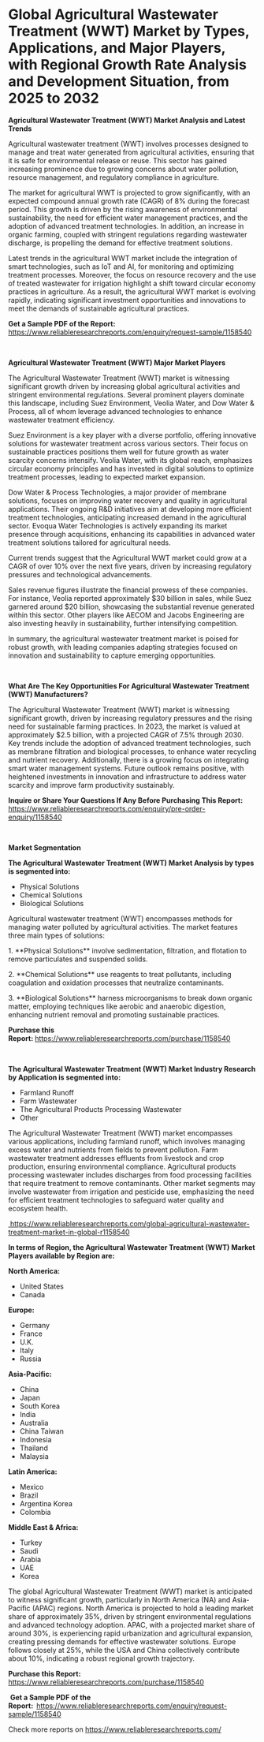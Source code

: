 <p><h1>Global Agricultural Wastewater Treatment (WWT) Market by Types, Applications, and Major Players, with Regional Growth Rate Analysis and Development Situation, from 2025 to 2032</h1></p><p><strong>Agricultural Wastewater Treatment (WWT) Market Analysis and Latest Trends</strong></p>
<p><p>Agricultural wastewater treatment (WWT) involves processes designed to manage and treat water generated from agricultural activities, ensuring that it is safe for environmental release or reuse. This sector has gained increasing prominence due to growing concerns about water pollution, resource management, and regulatory compliance in agriculture. </p><p>The market for agricultural WWT is projected to grow significantly, with an expected compound annual growth rate (CAGR) of 8% during the forecast period. This growth is driven by the rising awareness of environmental sustainability, the need for efficient water management practices, and the adoption of advanced treatment technologies. In addition, an increase in organic farming, coupled with stringent regulations regarding wastewater discharge, is propelling the demand for effective treatment solutions.</p><p>Latest trends in the agricultural WWT market include the integration of smart technologies, such as IoT and AI, for monitoring and optimizing treatment processes. Moreover, the focus on resource recovery and the use of treated wastewater for irrigation highlight a shift toward circular economy practices in agriculture. As a result, the agricultural WWT market is evolving rapidly, indicating significant investment opportunities and innovations to meet the demands of sustainable agricultural practices.</p></p>
<p><strong>Get a Sample PDF of the Report:&nbsp;</strong> <a href="https://www.reliableresearchreports.com/enquiry/request-sample/1158540?utm_campaign=3316&utm_medium=2&utm_source=Github&utm_content=ia&utm_term=11032025&utm_id=agricultural-wastewater-treatment-wwt">https://www.reliableresearchreports.com/enquiry/request-sample/1158540</a></p>
<p>&nbsp;</p>
<p><strong>Agricultural Wastewater Treatment (WWT) Major Market Players</strong></p>
<p><p>The Agricultural Wastewater Treatment (WWT) market is witnessing significant growth driven by increasing global agricultural activities and stringent environmental regulations. Several prominent players dominate this landscape, including Suez Environment, Veolia Water, and Dow Water & Process, all of whom leverage advanced technologies to enhance wastewater treatment efficiency.</p><p>Suez Environment is a key player with a diverse portfolio, offering innovative solutions for wastewater treatment across various sectors. Their focus on sustainable practices positions them well for future growth as water scarcity concerns intensify. Veolia Water, with its global reach, emphasizes circular economy principles and has invested in digital solutions to optimize treatment processes, leading to expected market expansion.</p><p>Dow Water & Process Technologies, a major provider of membrane solutions, focuses on improving water recovery and quality in agricultural applications. Their ongoing R&D initiatives aim at developing more efficient treatment technologies, anticipating increased demand in the agricultural sector. Evoqua Water Technologies is actively expanding its market presence through acquisitions, enhancing its capabilities in advanced water treatment solutions tailored for agricultural needs.</p><p>Current trends suggest that the Agricultural WWT market could grow at a CAGR of over 10% over the next five years, driven by increasing regulatory pressures and technological advancements. </p><p>Sales revenue figures illustrate the financial prowess of these companies. For instance, Veolia reported approximately $30 billion in sales, while Suez garnered around $20 billion, showcasing the substantial revenue generated within this sector. Other players like AECOM and Jacobs Engineering are also investing heavily in sustainability, further intensifying competition. </p><p>In summary, the agricultural wastewater treatment market is poised for robust growth, with leading companies adapting strategies focused on innovation and sustainability to capture emerging opportunities.</p></p>
<p>&nbsp;</p>
<p><strong>What Are The Key Opportunities For Agricultural Wastewater Treatment (WWT) Manufacturers?</strong></p>
<p><p>The Agricultural Wastewater Treatment (WWT) market is witnessing significant growth, driven by increasing regulatory pressures and the rising need for sustainable farming practices. In 2023, the market is valued at approximately $2.5 billion, with a projected CAGR of 7.5% through 2030. Key trends include the adoption of advanced treatment technologies, such as membrane filtration and biological processes, to enhance water recycling and nutrient recovery. Additionally, there is a growing focus on integrating smart water management systems. Future outlook remains positive, with heightened investments in innovation and infrastructure to address water scarcity and improve farm productivity sustainably.</p></p>
<p><strong>Inquire or Share Your Questions If Any Before Purchasing This Report:</strong> <a href="https://www.reliableresearchreports.com/enquiry/pre-order-enquiry/1158540?utm_campaign=3316&utm_medium=2&utm_source=Github&utm_content=ia&utm_term=11032025&utm_id=agricultural-wastewater-treatment-wwt">https://www.reliableresearchreports.com/enquiry/pre-order-enquiry/1158540</a></p>
<p>&nbsp;</p>
<p><strong>Market Segmentation</strong></p>
<p><strong>The Agricultural Wastewater Treatment (WWT) Market Analysis by types is segmented into:</strong></p>
<p><ul><li>Physical Solutions</li><li>Chemical Solutions</li><li>Biological Solutions</li></ul></p>
<p><p>Agricultural wastewater treatment (WWT) encompasses methods for managing water polluted by agricultural activities. The market features three main types of solutions: </p><p>1. **Physical Solutions** involve sedimentation, filtration, and flotation to remove particulates and suspended solids.</p><p>  </p><p>2. **Chemical Solutions** use reagents to treat pollutants, including coagulation and oxidation processes that neutralize contaminants.</p><p>3. **Biological Solutions** harness microorganisms to break down organic matter, employing techniques like aerobic and anaerobic digestion, enhancing nutrient removal and promoting sustainable practices.</p></p>
<p><strong>Purchase this Report:&nbsp;</strong><a href="https://www.reliableresearchreports.com/purchase/1158540?utm_campaign=3316&utm_medium=2&utm_source=Github&utm_content=ia&utm_term=11032025&utm_id=agricultural-wastewater-treatment-wwt">https://www.reliableresearchreports.com/purchase/1158540</a></p>
<p>&nbsp;</p>
<p><strong>The Agricultural Wastewater Treatment (WWT) Market Industry Research by Application is segmented into:</strong></p>
<p><ul><li>Farmland Runoff</li><li>Farm Wastewater</li><li>The Agricultural Products Processing Wastewater</li><li>Other</li></ul></p>
<p><p>The Agricultural Wastewater Treatment (WWT) market encompasses various applications, including farmland runoff, which involves managing excess water and nutrients from fields to prevent pollution. Farm wastewater treatment addresses effluents from livestock and crop production, ensuring environmental compliance. Agricultural products processing wastewater includes discharges from food processing facilities that require treatment to remove contaminants. Other market segments may involve wastewater from irrigation and pesticide use, emphasizing the need for efficient treatment technologies to safeguard water quality and ecosystem health.</p></p>
<p><a href="https://www.reliableresearchreports.com/global-agricultural-wastewater-treatment-market-in-global-r1158540?utm_campaign=3316&utm_medium=2&utm_source=Github&utm_content=ia&utm_term=11032025&utm_id=agricultural-wastewater-treatment-wwt">&nbsp;https://www.reliableresearchreports.com/global-agricultural-wastewater-treatment-market-in-global-r1158540</a></p>
<p><strong>In terms of Region, the Agricultural Wastewater Treatment (WWT) Market Players available by Region are:</strong></p>
<p>
    <p> <strong> North America: </strong>
        <ul>
            <li>United States</li>
            <li>Canada</li>
        </ul>
        </p> 
    <p> <strong> Europe: </strong>
        <ul>
            <li>Germany</li>
            <li>France</li>
            <li>U.K.</li>
            <li>Italy</li>
            <li>Russia</li>
        </ul>
        </p> 
    <p> <strong> Asia-Pacific: </strong>
        <ul>
            <li>China</li>
            <li>Japan</li>
            <li>South Korea</li>
            <li>India</li>
            <li>Australia</li>
            <li>China Taiwan</li>
            <li>Indonesia</li>
            <li>Thailand</li>
            <li>Malaysia</li>
        </ul>
        </p> 
    <p> <strong> Latin America: </strong>
        <ul>
            <li>Mexico</li>
            <li>Brazil</li>
            <li>Argentina Korea</li>
            <li>Colombia</li>
        </ul>
        </p> 
    <p> <strong> Middle East & Africa: </strong>
        <ul>
            <li>Turkey</li>
            <li>Saudi</li>
            <li>Arabia</li>
            <li>UAE</li>
            <li>Korea</li>
        </ul>
    </p>
    </p>
<p><p>The global Agricultural Wastewater Treatment (WWT) market is anticipated to witness significant growth, particularly in North America (NA) and Asia-Pacific (APAC) regions. North America is projected to hold a leading market share of approximately 35%, driven by stringent environmental regulations and advanced technology adoption. APAC, with a projected market share of around 30%, is experiencing rapid urbanization and agricultural expansion, creating pressing demands for effective wastewater solutions. Europe follows closely at 25%, while the USA and China collectively contribute about 10%, indicating a robust regional growth trajectory.</p></p>
<p><strong>Purchase this Report: </strong><a href="https://www.reliableresearchreports.com/purchase/1158540?utm_campaign=3316&utm_medium=2&utm_source=Github&utm_content=ia&utm_term=11032025&utm_id=agricultural-wastewater-treatment-wwt">https://www.reliableresearchreports.com/purchase/1158540</a></p>
<p>&nbsp;<strong>Get a Sample PDF of the Report:&nbsp;&nbsp;</strong><a href="https://www.reliableresearchreports.com/enquiry/request-sample/1158540?utm_campaign=3316&utm_medium=2&utm_source=Github&utm_content=ia&utm_term=11032025&utm_id=agricultural-wastewater-treatment-wwt">https://www.reliableresearchreports.com/enquiry/request-sample/1158540</a></p>
<p><strong></strong></p>
<p>Check more reports on <a href="https://www.reliableresearchreports.com/?utm_campaign=3316&utm_medium=2&utm_source=Github&utm_content=ia&utm_term=11032025&utm_id=agricultural-wastewater-treatment-wwt">https://www.reliableresearchreports.com/</a></p>